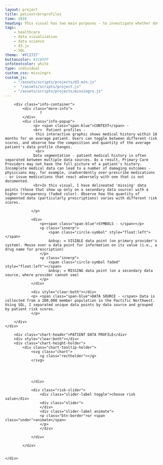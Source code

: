 ```yaml
---
layout: project
title: patient<br>profiles
time: 2016
heading: This visual has two main purposes - to investigate whether data segmentation (that is, separation of patient records among multiple data sources) is a prevalent issue in healthcare, and at a broader level, to illustrate the composition and quantity of patient data at different risk values.<br>Click the question mark for more information on how to interpret the chart. Analysis done on SQL, and visual created w/ d3.js.
tags:
    - healthcare
    - data visualization
    - data science
    - d3.js
    - SQL
theme: '#FC2727'
buttoncolor: #1C85FF
infotextcolor: white
type: individual
custom_css: missingrx
custom_js:  
    - "/assets/scripts/projects/d3.min.js"   
    -  "/assets/scripts/project.js"      
    - "/assets/scripts/projects/missingrx.js"
---
```


<section class="block block-data-visual noshadow">
    <div class="chartwrapper">
    
        <div class="info-container">
            <div class="more-info">
                    ?
            </div>   
            <div class="info-popup">
                 <p> <span class="span-blue">CONTEXT</span> - 
                 <br>  Patient profiles - 
                  this interactive graphic shows medical history within 18 months for an average patient. Users can toggle between different risk scores, and observe how the composition and quantity of the average patient's data profile changes.
                  <br>
                 Data segmentation - patient medical history is often separated between multiple data sources. As a result, Primary Care Providers may not have the full picture of a patient's history. Incomplete medical data can lead to a number of damaging outcomes - physicians may, for example, inadverdently over-prescribe medications - or issue medications that react adversely with one that is not documented. 
                 <br>In this visual, I have delineated 'missing' data points (those that show up only on a secondary data source) with a higher transparency (faded color). Observe how the quantity of segmented data (particularly prescriptions) varies with different risk scores.

                </p>    

                <div> 
                    <p><span class="span-blue">SYMBOLS - </span></p>
                    <p class="innerp"> 
                        <span class="circle-symbol" style="float:left"></span>
                        &nbsp; = VISIBLE data point (on primary provider's system). Mouse over a data point for information on its value (i.e., a drug name for prescription) 
                    </p> 
                    <p class="innerp"> 
                        <span class="circle-symbol faded" style="float:left"></span>
                        &nbsp; = MISSING data point (on a secondary data source, where provider cannot see)
                    </p> 
                </div>   

                <div style="clear:both"></div>
                <p> <span class="span-blue">DATA SOURCE - </span> Data is collected from a 200,000 member population in the Pactific Northwest. Using SQL, I separated unique data points by data source and grouped by patient risk scores. 
                </p>

        </div>                   
    </div> 
    
        <div class="chart-header">PATIENT DATA PROFILE</div>    
        <div style="clear:both"></div>
        <div class="chart-height-holder">
            <div class="chart-tooltip-holder">
                <svg class="chart">  
                    <g class="rectholder"></g>
                </svg>
                
                 
                
                
                </div>
               
                <div class="risk-slider"> 
                    <div class="slider-label toggle">choose risk value</div>                    
                    <div class="slider">
                    </div>
                    <div class="slider-label animate">
                    <p class="btn-border">or <span class="under">animate</span>
                    </p>
                    </div>     
<!--
                    <div class="more-info">
                        ?
                    </div>                    
-->
                </div>
                
            </div>            
      
        
    </div>  
</section>